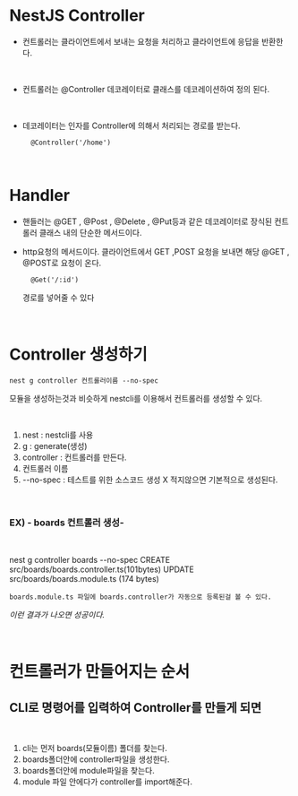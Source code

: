 # NestJS Controller

* 컨트롤러는 클라이언트에서 보내는 요청을 처리하고 클라이언트에 응답을 반환한다. 

<br>

* 컨트롤러는 @Controller 데코레이터로 클래스를 데코레이션하여 정의 된다. 

<br>

* 데코레이터는 인자를 Controller에 의해서 처리되는 경로를 받는다.

        @Controller('/home')


<br>

# Handler 

* 핸들러는 @GET , @Post , @Delete , @Put등과 같은 데코레이터로 장식된 컨트롤러 클래스 내의 단순한 메서드이다. 

* http요청의 메서드이다. 클라이언트에서 GET ,POST 요청을 보내면 해당 @GET , @POST로 요청이 온다. 

        @Get('/:id')

    경로를 넣어줄 수 있다


<br>


# Controller 생성하기

    nest g controller 컨트롤러이름 --no-spec

모듈을 생성하는것과 비슷하게 nestcli를 이용해서 컨트롤러를 생성할 수 있다.

<br>

1. nest : nestcli를 사용 
2. g : generate(생성)
3. controller : 컨트롤러를 만든다. 
4. 컨트롤러 이름 
5. --no-spec : 테스트를 위한 소스코드 생성 X 적지않으면 기본적으로 생성된다.

<br> 

### EX) - boards 컨트롤러 생성-

<br>

nest g controller boards --no-spec
CREATE src/boards/boards.controller.ts(101bytes)
UPDATE src/boards/boards.module.ts (174 bytes)

    boards.module.ts 파일에 boards.controller가 자동으로 등록된걸 볼 수 있다.

_이런 결과가 나오면 성공이다._

<br>

# 컨트롤러가 만들어지는 순서

## CLI로 명령어를 입력하여 Controller를 만들게 되면

<br>

1. cli는 먼저 boards(모듈이름) 폴더를 찾는다.
2. boards폴더안에 controller파일을 생성한다.
3. boards폴더안에 module파일을 찾는다.
4. module 파일 안에다가 controller를 import해준다.